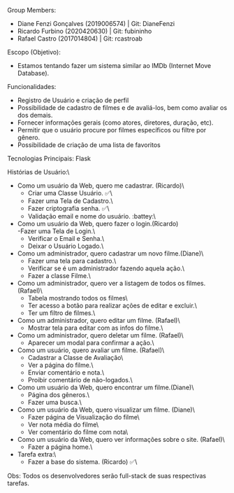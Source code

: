 Group Members:
- Diane Fenzi Gonçalves (2019006574) | Git: DianeFenzi
- Ricardo Furbino (2020420630) | Git: fubininho
- Rafael Castro (2017014804) | Git: rcastroab
  
Escopo (Objetivo):
- Estamos tentando fazer um sistema similar ao IMDb (Internet Move Database).
  
Funcionalidades:
  <ul>
    <li>Registro de Usuário e criação de perfil</li>
    <li>Possibilidade de cadastro de filmes e de avaliá-los, bem como avaliar os dos demais.</li>
    <li>Fornecer informações gerais (como atores, diretores, duração, etc).</li>
    <li>Permitir que o usuário procure por filmes específicos ou filtre por gênero.</li>
    <li>Possibilidade de criação de uma lista de favoritos</li>
  </ul>

Tecnologias Principais:
  Flask
  
Histórias de Usuário:\
- Como um usuário da Web, quero me cadastrar. (Ricardo)\
    - Criar uma Classe Usuário. :white_check_mark:\
    - Fazer uma Tela de Cadastro.\
    - Fazer criptografia senha. :white_check_mark:\
    - Validação email e nome do usuário. :battey:\
- Como um usuário da Web, quero fazer o login.(Ricardo)\
    -Fazer uma Tela de Login.\
    - Verificar o Email e Senha.\
    - Deixar o Usuário Logado.\
- Como um administrador, quero cadastrar um novo filme.(Diane)\
    - Fazer uma tela para cadastro.\
    - Verificar se é um administrador fazendo aquela ação.\
    - Fazer a classe Filme.\
- Como um administrador, quero ver a listagem de todos os filmes. (Rafael)\
    - Tabela mostrando todos os filmes\
    - Ter acesso a botão para realizar ações de editar e excluir.\
    - Ter um filtro de filmes.\
- Como um administrador, quero editar um filme. (Rafael)\
    - Mostrar tela para editar com as infos do filme.\
- Como um administrador, quero deletar um filme. (Rafael)\
    - Aparecer um modal para confirmar a ação.\
- Como um usuário, quero avaliar um filme. (Rafael)\
    - Cadastrar a Classe de Avaliação\
    - Ver a página do filme.\
    - Enviar comentário e nota.\
    - Proibir comentário de não-logados.\
- Como um usuário da Web, quero encontrar um filme.(Diane)\
    - Página dos gêneros.\
    - Fazer uma busca.\
- Como um usuário da Web, quero visualizar um filme. (Diane)\
    - Fazer página de Visualização do filme\
    - Ver nota média do filme\
    - Ver comentário do filme com nota\
- Como um usuário da Web, quero ver informações sobre o site. (Rafael)\
    - Fazer a página home.\
- Tarefa extra:\
    - Fazer a base do sistema. (Ricardo) :white_check_mark:\


Obs: Todos os desenvolvedores serão full-stack de suas respectivas tarefas.
